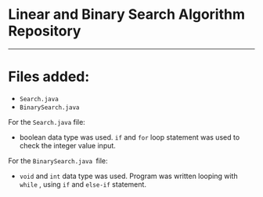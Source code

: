 # Linear and Binary Search Algorithm Repository

***

# Files added:
* ``` Search.java ```
* ```BinarySearch.java ```

For the ``` Search.java ``` file:
* boolean data type was used. ```if``` and ```for``` loop statement was used to check the integer value input.


For the ```BinarySearch.java ```file:
* ```void``` and ```int``` data type was used. Program was written looping with ```while``` , using ```if``` and ```else-if``` statement.
